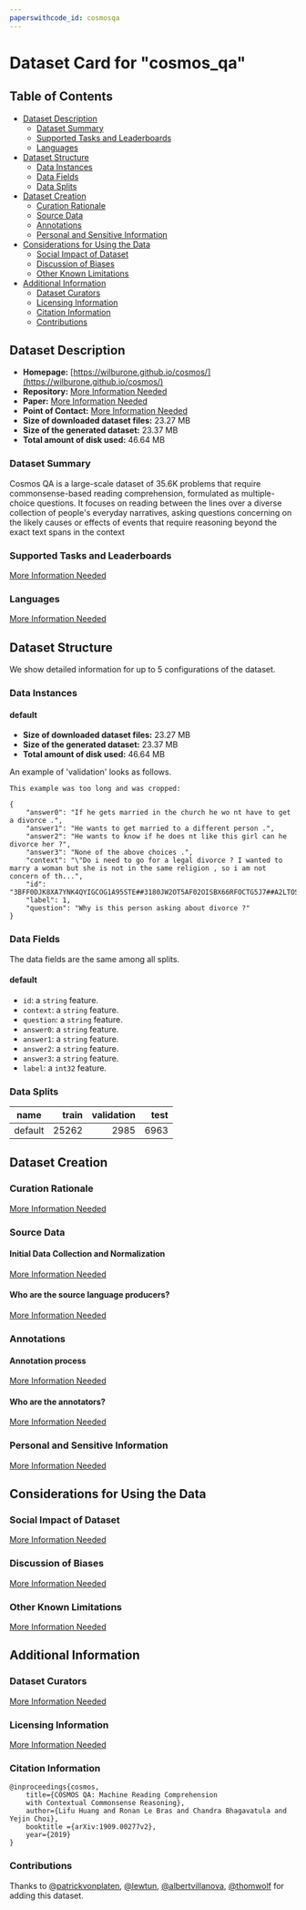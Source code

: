 ```yaml
---
paperswithcode_id: cosmosqa
---
```


# Dataset Card for "cosmos_qa"

## Table of Contents
- [Dataset Description](#dataset-description)
  - [Dataset Summary](#dataset-summary)
  - [Supported Tasks and Leaderboards](#supported-tasks-and-leaderboards)
  - [Languages](#languages)
- [Dataset Structure](#dataset-structure)
  - [Data Instances](#data-instances)
  - [Data Fields](#data-fields)
  - [Data Splits](#data-splits)
- [Dataset Creation](#dataset-creation)
  - [Curation Rationale](#curation-rationale)
  - [Source Data](#source-data)
  - [Annotations](#annotations)
  - [Personal and Sensitive Information](#personal-and-sensitive-information)
- [Considerations for Using the Data](#considerations-for-using-the-data)
  - [Social Impact of Dataset](#social-impact-of-dataset)
  - [Discussion of Biases](#discussion-of-biases)
  - [Other Known Limitations](#other-known-limitations)
- [Additional Information](#additional-information)
  - [Dataset Curators](#dataset-curators)
  - [Licensing Information](#licensing-information)
  - [Citation Information](#citation-information)
  - [Contributions](#contributions)

## Dataset Description

- **Homepage:** [https://wilburone.github.io/cosmos/](https://wilburone.github.io/cosmos/)
- **Repository:** [More Information Needed](https://github.com/huggingface/datasets/blob/master/CONTRIBUTING.md#how-to-contribute-to-the-dataset-cards)
- **Paper:** [More Information Needed](https://github.com/huggingface/datasets/blob/master/CONTRIBUTING.md#how-to-contribute-to-the-dataset-cards)
- **Point of Contact:** [More Information Needed](https://github.com/huggingface/datasets/blob/master/CONTRIBUTING.md#how-to-contribute-to-the-dataset-cards)
- **Size of downloaded dataset files:** 23.27 MB
- **Size of the generated dataset:** 23.37 MB
- **Total amount of disk used:** 46.64 MB

### Dataset Summary

Cosmos QA is a large-scale dataset of 35.6K problems that require commonsense-based reading comprehension, formulated as multiple-choice questions. It focuses on reading between the lines over a diverse collection of people's everyday narratives, asking questions concerning on the likely causes or effects of events that require reasoning beyond the exact text spans in the context

### Supported Tasks and Leaderboards

[More Information Needed](https://github.com/huggingface/datasets/blob/master/CONTRIBUTING.md#how-to-contribute-to-the-dataset-cards)

### Languages

[More Information Needed](https://github.com/huggingface/datasets/blob/master/CONTRIBUTING.md#how-to-contribute-to-the-dataset-cards)

## Dataset Structure

We show detailed information for up to 5 configurations of the dataset.

### Data Instances

#### default

- **Size of downloaded dataset files:** 23.27 MB
- **Size of the generated dataset:** 23.37 MB
- **Total amount of disk used:** 46.64 MB

An example of 'validation' looks as follows.
```
This example was too long and was cropped:

{
    "answer0": "If he gets married in the church he wo nt have to get a divorce .",
    "answer1": "He wants to get married to a different person .",
    "answer2": "He wants to know if he does nt like this girl can he divorce her ?",
    "answer3": "None of the above choices .",
    "context": "\"Do i need to go for a legal divorce ? I wanted to marry a woman but she is not in the same religion , so i am not concern of th...",
    "id": "3BFF0DJK8XA7YNK4QYIGCOG1A95STE##3180JW2OT5AF02OISBX66RFOCTG5J7##A2LTOS0AZ3B28A##Blog_56156##q1_a1##378G7J1SJNCDAAIN46FM2P7T6KZEW2",
    "label": 1,
    "question": "Why is this person asking about divorce ?"
}
```

### Data Fields

The data fields are the same among all splits.

#### default
- `id`: a `string` feature.
- `context`: a `string` feature.
- `question`: a `string` feature.
- `answer0`: a `string` feature.
- `answer1`: a `string` feature.
- `answer2`: a `string` feature.
- `answer3`: a `string` feature.
- `label`: a `int32` feature.

### Data Splits

| name  |train|validation|test|
|-------|----:|---------:|---:|
|default|25262|      2985|6963|

## Dataset Creation

### Curation Rationale

[More Information Needed](https://github.com/huggingface/datasets/blob/master/CONTRIBUTING.md#how-to-contribute-to-the-dataset-cards)

### Source Data

#### Initial Data Collection and Normalization

[More Information Needed](https://github.com/huggingface/datasets/blob/master/CONTRIBUTING.md#how-to-contribute-to-the-dataset-cards)

#### Who are the source language producers?

[More Information Needed](https://github.com/huggingface/datasets/blob/master/CONTRIBUTING.md#how-to-contribute-to-the-dataset-cards)

### Annotations

#### Annotation process

[More Information Needed](https://github.com/huggingface/datasets/blob/master/CONTRIBUTING.md#how-to-contribute-to-the-dataset-cards)

#### Who are the annotators?

[More Information Needed](https://github.com/huggingface/datasets/blob/master/CONTRIBUTING.md#how-to-contribute-to-the-dataset-cards)

### Personal and Sensitive Information

[More Information Needed](https://github.com/huggingface/datasets/blob/master/CONTRIBUTING.md#how-to-contribute-to-the-dataset-cards)

## Considerations for Using the Data

### Social Impact of Dataset

[More Information Needed](https://github.com/huggingface/datasets/blob/master/CONTRIBUTING.md#how-to-contribute-to-the-dataset-cards)

### Discussion of Biases

[More Information Needed](https://github.com/huggingface/datasets/blob/master/CONTRIBUTING.md#how-to-contribute-to-the-dataset-cards)

### Other Known Limitations

[More Information Needed](https://github.com/huggingface/datasets/blob/master/CONTRIBUTING.md#how-to-contribute-to-the-dataset-cards)

## Additional Information

### Dataset Curators

[More Information Needed](https://github.com/huggingface/datasets/blob/master/CONTRIBUTING.md#how-to-contribute-to-the-dataset-cards)

### Licensing Information

[More Information Needed](https://github.com/huggingface/datasets/blob/master/CONTRIBUTING.md#how-to-contribute-to-the-dataset-cards)

### Citation Information

```
@inproceedings{cosmos,
    title={COSMOS QA: Machine Reading Comprehension
    with Contextual Commonsense Reasoning},
    author={Lifu Huang and Ronan Le Bras and Chandra Bhagavatula and Yejin Choi},
    booktitle ={arXiv:1909.00277v2},
    year={2019}
}

```


### Contributions

Thanks to [@patrickvonplaten](https://github.com/patrickvonplaten), [@lewtun](https://github.com/lewtun), [@albertvillanova](https://github.com/albertvillanova), [@thomwolf](https://github.com/thomwolf) for adding this dataset.